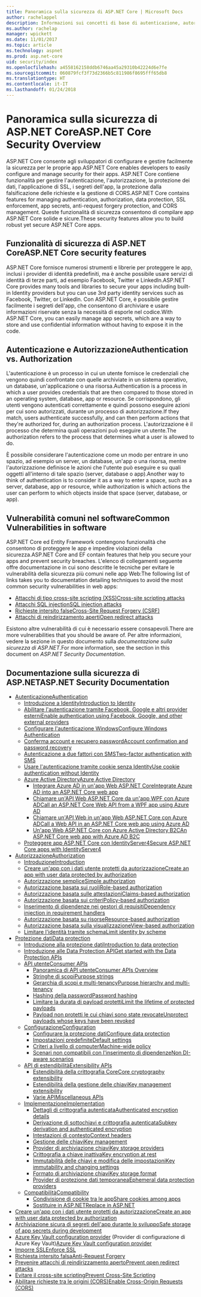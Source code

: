 ```yaml
---
title: Panoramica sulla sicurezza di ASP.NET Core | Microsoft Docs
author: rachelappel
description: Informazioni sui concetti di base di autenticazione, autorizzazione e sicurezza in ASP.NET Core
ms.author: rachelap
manager: wpickett
ms.date: 11/01/2017
ms.topic: article
ms.technology: aspnet
ms.prod: asp.net-core
uid: security/index
ms.openlocfilehash: a4558162158ddb6746aa45a29310b42224d6e7fe
ms.sourcegitcommit: 060879fcf3f73d2366b5c811986f8695fff65db8
ms.translationtype: HT
ms.contentlocale: it-IT
ms.lasthandoff: 01/24/2018
---
```

# <a name="aspnet-core-security-overview"></a><span data-ttu-id="dee73-103">Panoramica sulla sicurezza di ASP.NET Core</span><span class="sxs-lookup"><span data-stu-id="dee73-103">ASP.NET Core Security Overview</span></span>

<span data-ttu-id="dee73-104">ASP.NET Core consente agli sviluppatori di configurare e gestire facilmente la sicurezza per le proprie app.</span><span class="sxs-lookup"><span data-stu-id="dee73-104">ASP.NET Core enables developers to easily configure and manage security for their apps.</span></span> <span data-ttu-id="dee73-105">ASP.NET Core contiene funzionalità per gestire l'autenticazione, l'autorizzazione, la protezione dei dati, l'applicazione di SSL, i segreti dell'app, la protezione dalla falsificazione delle richieste e la gestione di CORS.</span><span class="sxs-lookup"><span data-stu-id="dee73-105">ASP.NET Core contains features for managing authentication, authorization, data protection, SSL enforcement, app secrets, anti-request forgery protection, and CORS management.</span></span> <span data-ttu-id="dee73-106">Queste funzionalità di sicurezza consentono di compilare app ASP.NET Core solide e sicure.</span><span class="sxs-lookup"><span data-stu-id="dee73-106">These security features allow you to build robust yet secure ASP.NET Core apps.</span></span> 

## <a name="aspnet-core-security-features"></a><span data-ttu-id="dee73-107">Funzionalità di sicurezza di ASP.NET Core</span><span class="sxs-lookup"><span data-stu-id="dee73-107">ASP.NET Core security features</span></span>

<span data-ttu-id="dee73-108">ASP.NET Core fornisce numerosi strumenti e librerie per proteggere le app, inclusi i provider di identità predefiniti, ma è anche possibile usare servizi di identità di terze parti, ad esempio Facebook, Twitter e LinkedIn.</span><span class="sxs-lookup"><span data-stu-id="dee73-108">ASP.NET Core provides many tools and libraries to secure your apps including built-in Identity providers but you can use 3rd party identity services such as Facebook, Twitter, or LinkedIn.</span></span> <span data-ttu-id="dee73-109">Con ASP.NET Core, è possibile gestire facilmente i segreti dell'app, che consentono di archiviare e usare informazioni riservate senza la necessità di esporle nel codice.</span><span class="sxs-lookup"><span data-stu-id="dee73-109">With ASP.NET Core, you can easily manage app secrets, which are a way to store and use confidential information without having to expose it in the code.</span></span> 

## <a name="authentication-vs-authorization"></a><span data-ttu-id="dee73-110">Autenticazione e Autorizzazione</span><span class="sxs-lookup"><span data-stu-id="dee73-110">Authentication vs. Authorization</span></span>

<span data-ttu-id="dee73-111">L'autenticazione è un processo in cui un utente fornisce le credenziali che vengono quindi confrontate con quelle archiviate in un sistema operativo, un database, un'applicazione o una risorsa.</span><span class="sxs-lookup"><span data-stu-id="dee73-111">Authentication is a process in which a user provides credentials that are then compared to those stored in an operating system, database, app or resource.</span></span> <span data-ttu-id="dee73-112">Se corrispondono, gli utenti vengono autenticati correttamente e quindi possono eseguire azioni per cui sono autorizzati, durante un processo di autorizzazione.</span><span class="sxs-lookup"><span data-stu-id="dee73-112">If they match, users authenticate successfully, and can then perform actions that they're authorized for, during an authorization process.</span></span> <span data-ttu-id="dee73-113">L'autorizzazione è il processo che determina quali operazioni può eseguire un utente.</span><span class="sxs-lookup"><span data-stu-id="dee73-113">The authorization refers to the process that determines what a user is allowed to do.</span></span> 

<span data-ttu-id="dee73-114">È possibile considerare l'autenticazione come un modo per entrare in uno spazio, ad esempio un server, un database, un'app o una risorsa, mentre l'autorizzazione definisce le azioni che l'utente può eseguire e su quali oggetti all'interno di tale spazio (server, database o app).</span><span class="sxs-lookup"><span data-stu-id="dee73-114">Another way to think of authentication is to consider it as a way to enter a space, such as a server, database, app or resource, while authorization is which actions the user can perform to which objects inside that space (server, database, or app).</span></span>

## <a name="common-vulnerabilities-in-software"></a><span data-ttu-id="dee73-115">Vulnerabilità comuni nel software</span><span class="sxs-lookup"><span data-stu-id="dee73-115">Common Vulnerabilities in software</span></span>

<span data-ttu-id="dee73-116">ASP.NET Core ed Entity Framework contengono funzionalità che consentono di proteggere le app e impedire violazioni della sicurezza.</span><span class="sxs-lookup"><span data-stu-id="dee73-116">ASP.NET Core and EF contain features that help you secure your apps and prevent security breaches.</span></span> <span data-ttu-id="dee73-117">L'elenco di collegamenti seguente offre documentazione in cui sono descritte le tecniche per evitare le vulnerabilità della sicurezza più comuni nelle app Web:</span><span class="sxs-lookup"><span data-stu-id="dee73-117">The following list of links takes you to documentation detailing techniques to avoid the most common security vulnerabilities in web apps:</span></span>

* [<span data-ttu-id="dee73-118">Attacchi di tipo cross-site scripting (XSS)</span><span class="sxs-lookup"><span data-stu-id="dee73-118">Cross-site scripting attacks</span></span>](https://docs.microsoft.com/aspnet/core/security/cross-site-scripting)
* [<span data-ttu-id="dee73-119">Attacchi SQL injection</span><span class="sxs-lookup"><span data-stu-id="dee73-119">SQL injection attacks</span></span>](https://docs.microsoft.com/ef/core/querying/raw-sql)
* [<span data-ttu-id="dee73-120">Richieste intersito false</span><span class="sxs-lookup"><span data-stu-id="dee73-120">Cross-Site Request Forgery (CSRF)</span></span>](https://docs.microsoft.com/aspnet/core/security/anti-request-forgery)
* [<span data-ttu-id="dee73-121">Attacchi di reindirizzamento aperti</span><span class="sxs-lookup"><span data-stu-id="dee73-121">Open redirect attacks</span></span>](https://docs.microsoft.com/aspnet/core/security/preventing-open-redirects)

<span data-ttu-id="dee73-122">Esistono altre vulnerabilità di cui è necessario essere consapevoli.</span><span class="sxs-lookup"><span data-stu-id="dee73-122">There are more vulnerabilities that you should be aware of.</span></span> <span data-ttu-id="dee73-123">Per altre informazioni, vedere la sezione in questo documento sulla *documentazione sulla sicurezza di ASP.NET*.</span><span class="sxs-lookup"><span data-stu-id="dee73-123">For more information, see the section in this document on *ASP.NET Security Documentation*.</span></span> 

## <a name="aspnet-security-documentation"></a><span data-ttu-id="dee73-124">Documentazione sulla sicurezza di ASP.NET</span><span class="sxs-lookup"><span data-stu-id="dee73-124">ASP.NET Security Documentation</span></span>

*   [<span data-ttu-id="dee73-125">Autenticazione</span><span class="sxs-lookup"><span data-stu-id="dee73-125">Authentication</span></span>](authentication/index.md)
    *   [<span data-ttu-id="dee73-126">Introduzione a Identity</span><span class="sxs-lookup"><span data-stu-id="dee73-126">Introduction to Identity</span></span>](authentication/identity.md)
    *   [<span data-ttu-id="dee73-127">Abilitare l'autenticazione tramite Facebook, Google e altri provider esterni</span><span class="sxs-lookup"><span data-stu-id="dee73-127">Enable authentication using Facebook, Google, and other external providers</span></span>](authentication/social/index.md)
    * [<span data-ttu-id="dee73-128">Configurare l'autenticazione Windows</span><span class="sxs-lookup"><span data-stu-id="dee73-128">Configure Windows Authentication</span></span>](authentication/windowsauth.md)
    *   [<span data-ttu-id="dee73-129">Conferma account e recupero password</span><span class="sxs-lookup"><span data-stu-id="dee73-129">Account confirmation and password recovery</span></span>](authentication/accconfirm.md)
    *   [<span data-ttu-id="dee73-130">Autenticazione a due fattori con SMS</span><span class="sxs-lookup"><span data-stu-id="dee73-130">Two-factor authentication with SMS</span></span>](authentication/2fa.md) 
    *   [<span data-ttu-id="dee73-131">Usare l'autenticazione tramite cookie senza Identity</span><span class="sxs-lookup"><span data-stu-id="dee73-131">Use cookie authentication without Identity</span></span>](authentication/cookie.md)
    *   [<span data-ttu-id="dee73-132">Azure Active Directory</span><span class="sxs-lookup"><span data-stu-id="dee73-132">Azure Active Directory</span></span>](authentication/azure-active-directory/index.md)
        *   [<span data-ttu-id="dee73-133">Integrare Azure AD in un'app Web ASP.NET Core</span><span class="sxs-lookup"><span data-stu-id="dee73-133">Integrate Azure AD into an ASP.NET Core web app</span></span>](https://azure.microsoft.com/documentation/samples/active-directory-dotnet-webapp-openidconnect-aspnetcore/)
        *   [<span data-ttu-id="dee73-134">Chiamare un'API Web ASP.NET Core da un'app WPF con Azure AD</span><span class="sxs-lookup"><span data-stu-id="dee73-134">Call an ASP.NET Core Web API from a WPF app using Azure AD</span></span>](https://azure.microsoft.com/documentation/samples/active-directory-dotnet-native-aspnetcore/)
        *   [<span data-ttu-id="dee73-135">Chiamare un'API Web in un'app Web ASP.NET Core con Azure AD</span><span class="sxs-lookup"><span data-stu-id="dee73-135">Call a Web API in an ASP.NET Core web app using Azure AD</span></span>](https://azure.microsoft.com/documentation/samples/active-directory-dotnet-webapp-webapi-openidconnect-aspnetcore/)
        *   [<span data-ttu-id="dee73-136">Un'app Web ASP.NET Core con Azure Active Directory B2C</span><span class="sxs-lookup"><span data-stu-id="dee73-136">An ASP.NET Core web app with Azure AD B2C</span></span>](https://azure.microsoft.com/resources/samples/active-directory-b2c-dotnetcore-webapp/)
    *   [<span data-ttu-id="dee73-137">Proteggere app ASP.NET Core con IdentityServer4</span><span class="sxs-lookup"><span data-stu-id="dee73-137">Secure ASP.NET Core apps with IdentityServer4</span></span>](https://identityserver4.readthedocs.io)
*   [<span data-ttu-id="dee73-138">Autorizzazione</span><span class="sxs-lookup"><span data-stu-id="dee73-138">Authorization</span></span>](authorization/index.md)
    *   [<span data-ttu-id="dee73-139">Introduzione</span><span class="sxs-lookup"><span data-stu-id="dee73-139">Introduction</span></span>](authorization/introduction.md)
    *   [<span data-ttu-id="dee73-140">Creare un'app con i dati utente protetti da autorizzazione</span><span class="sxs-lookup"><span data-stu-id="dee73-140">Create an app with user data protected by authorization</span></span>](xref:security/authorization/secure-data)
    *   [<span data-ttu-id="dee73-141">Autorizzazione semplice</span><span class="sxs-lookup"><span data-stu-id="dee73-141">Simple authorization</span></span>](authorization/simple.md)
    *   [<span data-ttu-id="dee73-142">Autorizzazione basata sui ruoli</span><span class="sxs-lookup"><span data-stu-id="dee73-142">Role-based authorization</span></span>](authorization/roles.md)
    *   [<span data-ttu-id="dee73-143">Autorizzazione basata sulle attestazioni</span><span class="sxs-lookup"><span data-stu-id="dee73-143">Claims-based authorization</span></span>](authorization/claims.md)
    *   [<span data-ttu-id="dee73-144">Autorizzazione basata sui criteri</span><span class="sxs-lookup"><span data-stu-id="dee73-144">Policy-based authorization</span></span>](authorization/policies.md)
    *   [<span data-ttu-id="dee73-145">Inserimento di dipendenze nei gestori di requisiti</span><span class="sxs-lookup"><span data-stu-id="dee73-145">Dependency injection in requirement handlers</span></span>](authorization/dependencyinjection.md)
    *   [<span data-ttu-id="dee73-146">Autorizzazione basata su risorse</span><span class="sxs-lookup"><span data-stu-id="dee73-146">Resource-based authorization</span></span>](authorization/resourcebased.md)
    *   [<span data-ttu-id="dee73-147">Autorizzazione basata sulla visualizzazione</span><span class="sxs-lookup"><span data-stu-id="dee73-147">View-based authorization</span></span>](authorization/views.md)
    *   [<span data-ttu-id="dee73-148">Limitare l'identità tramite schema</span><span class="sxs-lookup"><span data-stu-id="dee73-148">Limit identity by scheme</span></span>](authorization/limitingidentitybyscheme.md)
*   [<span data-ttu-id="dee73-149">Protezione dati</span><span class="sxs-lookup"><span data-stu-id="dee73-149">Data protection</span></span>](data-protection/index.md)
    *   [<span data-ttu-id="dee73-150">Introduzione alla protezione dati</span><span class="sxs-lookup"><span data-stu-id="dee73-150">Introduction to data protection</span></span>](data-protection/introduction.md)
    *   [<span data-ttu-id="dee73-151">Introduzione alle Data Protection API</span><span class="sxs-lookup"><span data-stu-id="dee73-151">Get started with the Data Protection APIs</span></span>](data-protection/using-data-protection.md)
    *   [<span data-ttu-id="dee73-152">API utente</span><span class="sxs-lookup"><span data-stu-id="dee73-152">Consumer APIs</span></span>](data-protection/consumer-apis/index.md)
        *   [<span data-ttu-id="dee73-153">Panoramica di API utente</span><span class="sxs-lookup"><span data-stu-id="dee73-153">Consumer APIs Overview</span></span>](data-protection/consumer-apis/overview.md)
        *   [<span data-ttu-id="dee73-154">Stringhe di scopi</span><span class="sxs-lookup"><span data-stu-id="dee73-154">Purpose strings</span></span>](data-protection/consumer-apis/purpose-strings.md)
        *   [<span data-ttu-id="dee73-155">Gerarchia di scopi e multi-tenancy</span><span class="sxs-lookup"><span data-stu-id="dee73-155">Purpose hierarchy and multi-tenancy</span></span>](data-protection/consumer-apis/purpose-strings-multitenancy.md)
        *   [<span data-ttu-id="dee73-156">Hashing della password</span><span class="sxs-lookup"><span data-stu-id="dee73-156">Password hashing</span></span>](data-protection/consumer-apis/password-hashing.md)
        *   [<span data-ttu-id="dee73-157">Limitare la durata di payload protetti</span><span class="sxs-lookup"><span data-stu-id="dee73-157">Limit the lifetime of protected payloads</span></span>](data-protection/consumer-apis/limited-lifetime-payloads.md)
        *   [<span data-ttu-id="dee73-158">Payload non protetti le cui chiavi sono state revocate</span><span class="sxs-lookup"><span data-stu-id="dee73-158">Unprotect payloads whose keys have been revoked</span></span>](data-protection/consumer-apis/dangerous-unprotect.md)
    *   [<span data-ttu-id="dee73-159">Configurazione</span><span class="sxs-lookup"><span data-stu-id="dee73-159">Configuration</span></span>](data-protection/configuration/index.md)
        *   [<span data-ttu-id="dee73-160">Configurare la protezione dati</span><span class="sxs-lookup"><span data-stu-id="dee73-160">Configure data protection</span></span>](data-protection/configuration/overview.md)
        *   [<span data-ttu-id="dee73-161">Impostazioni predefinite</span><span class="sxs-lookup"><span data-stu-id="dee73-161">Default settings</span></span>](data-protection/configuration/default-settings.md)
        *   [<span data-ttu-id="dee73-162">Criteri a livello di computer</span><span class="sxs-lookup"><span data-stu-id="dee73-162">Machine-wide policy</span></span>](data-protection/configuration/machine-wide-policy.md)
        *   [<span data-ttu-id="dee73-163">Scenari non compatibili con l'inserimento di dipendenze</span><span class="sxs-lookup"><span data-stu-id="dee73-163">Non DI-aware scenarios</span></span>](data-protection/configuration/non-di-scenarios.md)
    *   [<span data-ttu-id="dee73-164">API di estendibilità</span><span class="sxs-lookup"><span data-stu-id="dee73-164">Extensibility APIs</span></span>](data-protection/extensibility/index.md)
        *   [<span data-ttu-id="dee73-165">Estendibilità della crittografia Core</span><span class="sxs-lookup"><span data-stu-id="dee73-165">Core cryptography extensibility</span></span>](data-protection/extensibility/core-crypto.md)
        *   [<span data-ttu-id="dee73-166">Estendibilità della gestione delle chiavi</span><span class="sxs-lookup"><span data-stu-id="dee73-166">Key management extensibility</span></span>](data-protection/extensibility/key-management.md)
        *   [<span data-ttu-id="dee73-167">Varie API</span><span class="sxs-lookup"><span data-stu-id="dee73-167">Miscellaneous APIs</span></span>](data-protection/extensibility/misc-apis.md)
    *   [<span data-ttu-id="dee73-168">Implementazione</span><span class="sxs-lookup"><span data-stu-id="dee73-168">Implementation</span></span>](data-protection/implementation/index.md)
        *   [<span data-ttu-id="dee73-169">Dettagli di crittografia autenticata</span><span class="sxs-lookup"><span data-stu-id="dee73-169">Authenticated encryption details</span></span>](data-protection/implementation/authenticated-encryption-details.md)
        *   [<span data-ttu-id="dee73-170">Derivazione di sottochiavi e crittografia autenticata</span><span class="sxs-lookup"><span data-stu-id="dee73-170">Subkey derivation and authenticated encryption</span></span>](data-protection/implementation/subkeyderivation.md)
        *   [<span data-ttu-id="dee73-171">Intestazioni di contesto</span><span class="sxs-lookup"><span data-stu-id="dee73-171">Context headers</span></span>](data-protection/implementation/context-headers.md)
        *   [<span data-ttu-id="dee73-172">Gestione delle chiavi</span><span class="sxs-lookup"><span data-stu-id="dee73-172">Key management</span></span>](data-protection/implementation/key-management.md)
        *   [<span data-ttu-id="dee73-173">Provider di archiviazione chiavi</span><span class="sxs-lookup"><span data-stu-id="dee73-173">Key storage providers</span></span>](data-protection/implementation/key-storage-providers.md)
        *   [<span data-ttu-id="dee73-174">Crittografia a chiave inattiva</span><span class="sxs-lookup"><span data-stu-id="dee73-174">Key encryption at rest</span></span>](data-protection/implementation/key-encryption-at-rest.md)
        *   [<span data-ttu-id="dee73-175">Immutabilità delle chiavi e modifica delle impostazioni</span><span class="sxs-lookup"><span data-stu-id="dee73-175">Key immutability and changing settings</span></span>](data-protection/implementation/key-immutability.md)
        *   [<span data-ttu-id="dee73-176">Formato di archiviazione chiavi</span><span class="sxs-lookup"><span data-stu-id="dee73-176">Key storage format</span></span>](data-protection/implementation/key-storage-format.md)
        *   [<span data-ttu-id="dee73-177">Provider di protezione dati temporanea</span><span class="sxs-lookup"><span data-stu-id="dee73-177">Ephemeral data protection providers</span></span>](data-protection/implementation/key-storage-ephemeral.md)
    *   [<span data-ttu-id="dee73-178">Compatibilità</span><span class="sxs-lookup"><span data-stu-id="dee73-178">Compatibility</span></span>](data-protection/compatibility/index.md)
        *   [<span data-ttu-id="dee73-179">Condivisione di cookie tra le app</span><span class="sxs-lookup"><span data-stu-id="dee73-179">Share cookies among apps</span></span>](data-protection/compatibility/cookie-sharing.md)
        *   [<span data-ttu-id="dee73-180">Sostituire <machineKey> in ASP.NET</span><span class="sxs-lookup"><span data-stu-id="dee73-180">Replace <machineKey> in ASP.NET</span></span>](data-protection/compatibility/replacing-machinekey.md)
*   [<span data-ttu-id="dee73-181">Creare un'app con i dati utente protetti da autorizzazione</span><span class="sxs-lookup"><span data-stu-id="dee73-181">Create an app with user data protected by authorization</span></span>](xref:security/authorization/secure-data)
*   [<span data-ttu-id="dee73-182">Archiviazione sicura di segreti dell'app durante lo sviluppo</span><span class="sxs-lookup"><span data-stu-id="dee73-182">Safe storage of app secrets during development</span></span>](app-secrets.md)
*   <span data-ttu-id="dee73-183">[Azure Key Vault configuration provider](key-vault-configuration.md) (Provider di configurazione di Azure Key Vault)</span><span class="sxs-lookup"><span data-stu-id="dee73-183">[Azure Key Vault configuration provider](key-vault-configuration.md)</span></span>
*   [<span data-ttu-id="dee73-184">Imporre SSL</span><span class="sxs-lookup"><span data-stu-id="dee73-184">Enforce SSL</span></span>](enforcing-ssl.md)
*   [<span data-ttu-id="dee73-185">Richiesta intersito falsa</span><span class="sxs-lookup"><span data-stu-id="dee73-185">Anti-Request Forgery</span></span>](anti-request-forgery.md)
*   [<span data-ttu-id="dee73-186">Prevenire attacchi di reindirizzamento aperto</span><span class="sxs-lookup"><span data-stu-id="dee73-186">Prevent open redirect attacks</span></span>](preventing-open-redirects.md)
*   [<span data-ttu-id="dee73-187">Evitare il cross-site scripting</span><span class="sxs-lookup"><span data-stu-id="dee73-187">Prevent Cross-Site Scripting</span></span>](cross-site-scripting.md)
*   [<span data-ttu-id="dee73-188">Abilitare richieste tra le origini (CORS)</span><span class="sxs-lookup"><span data-stu-id="dee73-188">Enable Cross-Origin Requests (CORS)</span></span>](cors.md)
